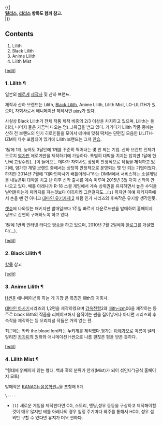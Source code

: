 {{|  
**[릴리스](%EB%A6%B4%EB%A6%AC%EC%8A%A4.md), [리리스](%EB%A6%AC%EB%A6%AC%EC%8A%A4.md) 항목도 함께 참고.**  
|}}

## Contents

    

1. Lilith 
2. Black Lilith 
3. Anime Lilith 
4. Lilith Mist 

[[edit](http://rigvedawiki.net/r1/wiki.php/Lilith?action=edit&section=1)]

### 1. Lilith ¶

  

일본의 [에로게](%EC%97%90%EB%A1%9C%EA%B2%8C.md)
[제작사](%EA%B2%8C%EC%9E%84%20%EC%A0%9C%EC%9E%91%EC%82%AC.md) 및 산하 브랜드.

  

제작사 산하 브랜드는 Lilith, [Black Lilith](Black%20Lilith.md), Anime Lilith, Lilith
Mist, LO-LILITH가 있으며, 자회사로서 애니메이션 제작사인 [pixy](pixy.md)가 있다.

  

사실상 Black Lilith가 전체 작품 제작 비중의 2/3 이상을 차지하고 있으며, Lilith는 들러리, 나머지 둘은 가끔씩 나오는
덤(...)취급을 받고 있다. 거기다가 Lilith 작품 중에는 산하 전 브랜드의 인기 히로인들을 모아서 테마에 맞춰 떡치는 단편집 모음인
LILITH-IZM이 다수 포함되어 있기에 Lilith 브랜드는 그저 [안습](%EC%95%88%EC%8A%B5.md).

  

1달에 1개, 늦어도 3달안에 1개를 꾸준히 찍어내는 몇 안 되는 기업. 산하 브랜드 전체가 오로지
[염가판](%EC%97%BC%EA%B0%80%ED%8C%90.md) 에로게만을 제작하기에 가능하다. 특별히 대박을 치지는 않지만 1달에
한 번씩 고정수입(...)이 들어오는 데다가 자회사도 상당히 안정적으로 작품을 제작하고 있기에, 염가판 계열 브랜드 중에서는 상당히
안정적으로 운영되는 몇 안 되는 기업이었다. 하지만 2014년 7월에 "대마인아사기 배틀아레나"라는 DMM에서 서비스하는 소셜게임을 내놓은뒤
대박을 치고 난 이후 신작 출시를 계속 미루며 2015년 3월 까지 신작이 안나오고 있다. 배틀 아레나가 R-18 소셜 게임에서 계속
상위권을 유지하면서 높은 수익을 벌어들이는게 패키지를 파는것보다 이득이라 그런걸지도...`[1]` 하지만 아예 패키지쪽에서 손을 뗀 건
아니고 [대마인 유키카제 2](%EB%8C%80%EB%A7%88%EC%9D%B8%20%EC%9C%A0%ED%82%A4%EC%B9%B4%EC%A0%9C%202.md) 처럼 인기 시리즈의 후속작은 유지할 생각인듯.

  

[겟츄](%EA%B2%9F%EC%B8%84.md)에 나와있는 패키지판 발매일보다 1주일 빠르게 다운로드판을 발매하여 홈페이지 링크로
간편히 구매하도록 하고 있다.

  

1달에 1번씩 인터넷 라디오 방송을 하고 있으며, 2010년 7월 2일에야
[블로그](%EB%B8%94%EB%A1%9C%EA%B7%B8.md)를 개설했다(...).

  

[[edit](http://rigvedawiki.net/r1/wiki.php/Lilith?action=edit&section=2)]

### 2. Black Lilith ¶

  

[항목](Black%20Lilith.md) 참고

  

[[edit](http://rigvedawiki.net/r1/wiki.php/Lilith?action=edit&section=3)]

### 3. Anime Lilith ¶

  

[H씬](H%EC%94%AC.md)을 애니메이션화 하는 게 가장 큰 특징인 lilith의 자회사.

  

[대마인 아사기](%EB%8C%80%EB%A7%88%EC%9D%B8%20%EC%95%84%EC%82%AC%EA%B8%B0.md)시리즈의
1,2편을 제작하였으며 [감옥전함](%EA%B0%90%EC%98%A5%EC%A0%84%ED%95%A8.md)2와 [lilith-izm](lilith-izm.md)06을 제작하는 등 주로 black lilith의 작품을 리메이크해서 움직이는 씬을 집어넣거나 아니면
시리즈의 후속작을 제작하는 등 오리지널 작품은 거의 없는 편.

  

최근에는 카라 the blood lord라는 누키게를 제작했다.평가는
[아헤가오](%EC%95%84%ED%97%A4%EA%B0%80%EC%98%A4.md)로 이름이 널리 알려진
[카가미](%EC%B9%B4%EA%B0%80%EB%AF%B8.md)의 원화와 애니메이션 H씬으로 나름 괜찮은 평을 받은 듯하다.

  

[[edit](http://rigvedawiki.net/r1/wiki.php/Lilith?action=edit&section=4)]

### 4. Lilith Mist ¶

  

"형태에 얽매이지 않는 형태. 백과 흑의 분류가 안개(Mist)가 되어 섞인다"(공식 홈페이지 모토)

  

발매작은 [KANAGI~음몽학원~](KANAGI%7E%EC%9D%8C%EB%AA%BD%ED%95%99%EC%9B%90%7E.md)을
포함해 5개.

`\----`

  * `[1]` 새로운 게임을 제작한다면 CG, 스토리, 엔딩,성우 등등을 구상하고 제작해야할 것이 매우 많지만 배틀 아레나의 경우 일정 주기마다 외주를 통해서 HCG, 성우 섭외만 구할 수 있다면 유지가 더욱 편하다.

